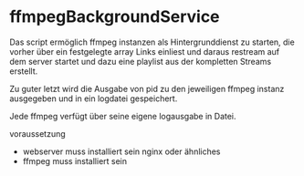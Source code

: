 # ffmpegBackgroundService

Das script ermöglich ffmpeg instanzen als Hintergrunddienst zu starten, die vorher über ein festgelegte array Links einliest und daraus restream auf dem server startet und dazu eine playlist aus der kompletten Streams erstellt.

Zu guter letzt wird die Ausgabe von pid zu den jeweiligen ffmpeg instanz ausgegeben und in ein logdatei gespeichert.

Jede ffmpeg verfügt über seine eigene logausgabe in Datei.

voraussetzung
- webserver muss installiert sein nginx oder ähnliches
- ffmpeg muss installiert sein
